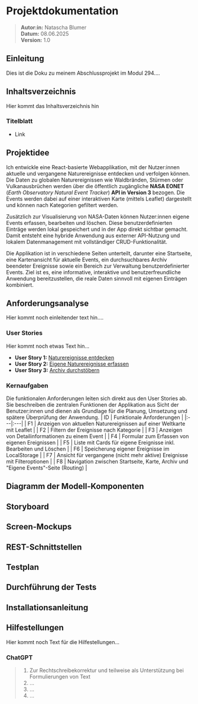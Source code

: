 # Projektdokumentation
>**Autor:in:** Natascha Blumer  
>**Datum:** 08.06.2025  
>**Version:** 1.0  
## Einleitung
Dies ist die Doku zu meinem Abschlussprojekt im Modul 294....
## Inhaltsverzeichnis
Hier kommt das Inhaltsverzeichnis hin
### Titelblatt
- Link


## Projektidee
Ich entwickle eine React-basierte Webapplikation, mit der Nutzer:innen aktuelle und vergangene Naturereignisse entdecken und verfolgen können. Die Daten zu globalen Naturereignissen wie Waldbränden, Stürmen oder Vulkanausbrüchen werden über die öffentlich zugängliche **NASA EONET** (*Earth Observatory Natural Event Tracker*) **API in Version 3** bezogen. Die Events werden dabei auf einer interaktiven Karte (mittels Leaflet) dargestellt und können nach Kategorien gefiltert werden.

Zusätzlich zur Visualisierung von NASA-Daten können Nutzer:innen eigene Events erfassen, bearbeiten und löschen. Diese benutzerdefinierten Einträge werden lokal gespeichert und in der App direkt sichtbar gemacht. Damit entsteht eine hybride Anwendung aus externer API-Nutzung und lokalem Datenmanagement mit vollständiger CRUD-Funktionalität.

Die Applikation ist in verschiedene Seiten unterteilt, darunter eine Startseite, eine Kartenansicht für aktuelle Events, ein durchsuchbares Archiv beendeter Ereignisse sowie ein Bereich zur Verwaltung benutzerdefinierter Events. Ziel ist es, eine informative, interaktive und benutzerfreundliche Anwendung bereitzustellen, die reale Daten sinnvoll mit eigenen Einträgen kombiniert.

## Anforderungsanalyse
Hier kommt noch einleitender text hin....
### User Stories
Hier kommt noch etwas Text hin...
- **User Story 1:** [Naturereignisse entdecken](https://github.com/Coding-Miffy/m294-natural-events-tracker/issues/4) 
- **User Story 2:** [Eigene Naturereignisse erfassen](https://github.com/Coding-Miffy/m294-natural-events-tracker/issues/5) 
- **User Story 3:** [Archiv durchstöbern](https://github.com/Coding-Miffy/m294-natural-events-tracker/issues/6)
### Kernaufgaben
Die funktionalen Anforderungen leiten sich direkt aus den User Stories ab. Sie beschreiben die zentralen Funktionen der Applikation aus Sicht der Benutzer:innen und dienen als Grundlage für die Planung, Umsetzung und spätere Überprüfung der Anwendung.
| ID | Funktionale Anforderungen |
|:---|:---|
| F1 | Anzeigen von aktuellen Naturereignissen auf einer Weltkarte mit Leaflet |
| F2 | Filtern der Ereignisse nach Kategorie |
| F3 | Anzeigen von Detailinformationen zu einem Event |
| F4 | Formular zum Erfassen von eigenen Ereignissen |
| F5 | Liste mit Cards für eigene Ereignisse inkl. Bearbeiten und Löschen |
| F6 | Speicherung eigener Ereignisse im LocalStorage |
| F7 | Ansicht für vergangene (nicht mehr aktive) Ereignisse mit Filteroptionen |
| F8 | Navigation zwischen Startseite, Karte, Archiv und "Eigene Events"-Seite (Routing) |

## Diagramm der Modell-Komponenten


## Storyboard


## Screen-Mockups


## REST-Schnittstellen


## Testplan


## Durchführung der Tests


## Installationsanleitung


## Hilfestellungen
Hier kommt noch Text für die Hilfestellungen...
### ChatGPT
>1. Zur Rechtschreibekorrektur und teilweise als Unterstützung bei Formulierungen von Text
>2. ...
>3. ...
>4. ...

